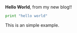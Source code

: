 
**Hello World**, from my new blog!!

``` python
print "hello world"
```

This is an simple example.